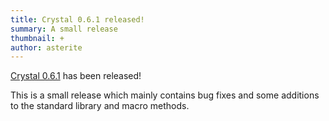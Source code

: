 ```yaml
---
title: Crystal 0.6.1 released!
summary: A small release
thumbnail: +
author: asterite
---
```


[Crystal 0.6.1](https://github.com/crystal-lang/crystal/releases/tag/0.6.1) has been released!

This is a small release which mainly contains bug fixes and some additions to the standard library and macro methods.
